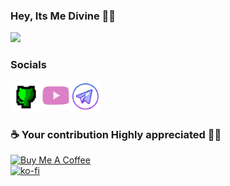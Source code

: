 ### Hey, Its Me Divine 🙋‍♂️
![](https://komarev.com/ghpvc/?username=dxvine&color=green)



<!--
**dxvine/dxvine** is a ✨ _special_ ✨ repository because its `README.md` (this file) appears on your GitHub profile.

Here are some ideas to get you started:

- 🔭 I’m currently working on ...
- 🌱 I’m currently learning ...
- 👯 I’m looking to collaborate on ...
- 🤔 I’m looking for help with ...
- 💬 Ask me about ...
- 📫 How to reach me: ...
- 😄 Pronouns: ...
- ⚡ Fun fact: ...
-->








  

  

  ### Socials 

  

 <a href="https://github.com/dxvine"> 

   <img align="left" alt="Divine GitHub" width="50" src="https://github.com/1337Xcode/1337Xcode/blob/main/Assets/Octocat.webp" /> 

 </a> 

 <a href="https://youtube.com/channel/UCh8qYnxFVB3bd4Kzhwdat0w"> 

   <img align="left" alt="Divine YouTube" width="45" src="https://github.com/1337Xcode/1337Xcode/blob/main/Assets/Youtube.webp" /> 

 </a> 

 <a href="https://t.me/dxvine"> 

   <img align="left" alt="Divine Telegram" width="50" src="https://github.com/1337Xcode/1337Xcode/blob/main/Assets/Telegram.webp" /> 

 </a> 

 <br /> 

 <br /> 

 <br />

  

 ###  ☕ Your contribution Highly appreciated 👍🏻

 <a href="https://www.buymeacoffee.com/dxvine" target="_blank"><img src="https://cdn.buymeacoffee.com/buttons/v2/default-yellow.png" alt="Buy Me A Coffee" width="150" ></a>  
 [![ko-fi](https://ko-fi.com/img/githubbutton_sm.svg)](https://ko-fi.com/C0C7EAATK)

  

  <br />
